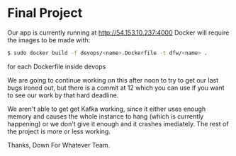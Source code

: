 # Final Project

Our app is currently running at http://54.153.10.237:4000
Docker will require the images to be made with:
```bash
$ sudo docker build -f devops/<name>.Dockerfile -t dfw/<name> .
```
for each Dockerfile inside devops

We are going to continue working on this after noon to try to get our last bugs ironed out, but there is a commit at 12 which you can use if you want to see our work by that hard deadline.

We aren't able to get get Kafka working, since it either uses enough memory and causes the whole instance to hang (which is currently happening) or we don't give it enough and it crashes imediately. The rest of the project is more or less working.

Thanks,
Down For Whatever Team.
